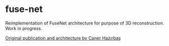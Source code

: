 # fuse-net
Reimplementation of FuseNet architecture for purpose of 3D reconstruction. Work in progress.


[Original publication and architecture by Caner Hazırbaş](https://www.researchgate.net/publication/308311897_FuseNet_Incorporating_Depth_into_Semantic_Segmentation_via_Fusion-Based_CNN_Architecture)
